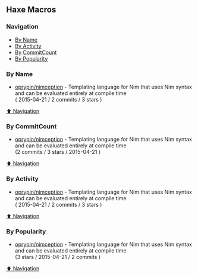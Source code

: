 ## Haxe Macros


### Navigation

- [By Name](#by-name)
- [By Activity](#by-activity)
- [By CommitCount](#by-commitcount)
- [By Popularity](#by-popularity)

### By Name
<!-- PROJECTS_LIST -->
- [oprypin/nimception](https://github.com/oprypin/nimception) - Templating language for Nim that uses Nim syntax and can be evaluated entirely at compile time <br/> ( 2015-04-21 / 2 commits / 3 stars )
<!-- /PROJECTS_LIST -->

[⬆ Navigation](#navigation)

### By CommitCount
<!-- COMMITCOUNT_LIST -->
- [oprypin/nimception](https://github.com/oprypin/nimception) - Templating language for Nim that uses Nim syntax and can be evaluated entirely at compile time <br/> (2 commits / 3 stars / 2015-04-21 )
<!-- /COMMITCOUNT_LIST -->
[⬆ Navigation](#navigation)

### By Activity
<!-- ACTIVITY_LIST -->
- [oprypin/nimception](https://github.com/oprypin/nimception) - Templating language for Nim that uses Nim syntax and can be evaluated entirely at compile time <br/> ( 2015-04-21 / 2 commits / 3 stars )
<!-- /ACTIVITY_LIST -->

[⬆ Navigation](#navigation)

### By Popularity
<!-- POPULARITY_LIST -->
- [oprypin/nimception](https://github.com/oprypin/nimception) - Templating language for Nim that uses Nim syntax and can be evaluated entirely at compile time <br/> (3 stars / 2015-04-21 / 2 commits )
<!-- /POPULARITY_LIST -->

[⬆ Navigation](#navigation)
